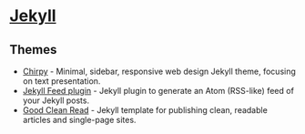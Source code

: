 # [Jekyll](https://jekyllrb.com/)

## Themes

- [Chirpy](https://github.com/cotes2020/jekyll-theme-chirpy/) - Minimal, sidebar, responsive web design Jekyll theme, focusing on text presentation.
- [Jekyll Feed plugin](https://github.com/jekyll/jekyll-feed) - Jekyll plugin to generate an Atom (RSS-like) feed of your Jekyll posts.
- [Good Clean Read](https://github.com/adueck/good-clean-read) - Jekyll template for publishing clean, readable articles and single-page sites.
